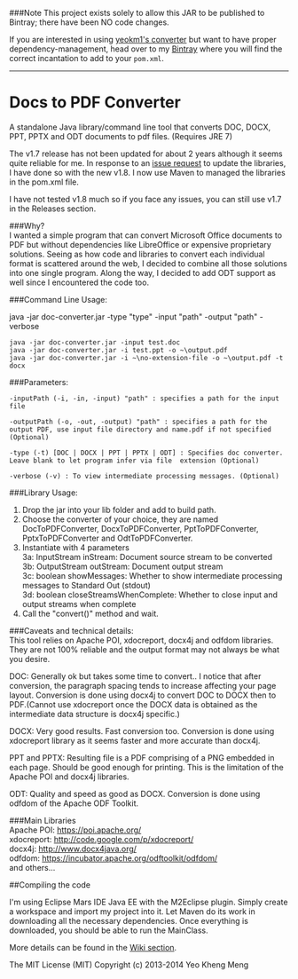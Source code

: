 ###Note
This project exists solely to allow this JAR to be published to Bintray; there have been NO code changes. 

If you are interested in using [yeokm1's converter](https://github.com/yeokm1/docs-to-pdf-converter) but want to have proper dependency-management, head over to my [Bintray](https://bintray.com/themillhousegroup/maven/docs-to-pdf-converter/view) where you will find the correct incantation to add to your `pom.xml`.

____
 


Docs to PDF Converter
=====================

A standalone Java library/command line tool that converts DOC, DOCX, PPT, PPTX and ODT documents to pdf files. (Requires JRE 7)

The v1.7 release has not been updated for about 2 years although it seems quite reliable for me. In response to an [issue request](https://github.com/yeokm1/docs-to-pdf-converter/issues/1) to update the libraries, I have done so with the new v1.8. I now use Maven to managed the libraries in the pom.xml file.

I have not tested v1.8 much so if you face any issues, you can still use v1.7 in the Releases section.

###Why?  
I wanted a simple program that can convert Microsoft Office documents to PDF but without dependencies like LibreOffice or expensive proprietary solutions. Seeing as how code and libraries to convert each individual format is scattered around the web, I decided to combine all those solutions into one single program. Along the way, I decided to add ODT support as well since I encountered the code too. 

###Command Line Usage:  

java -jar doc-converter.jar -type "type" -input "path" -output "path" -verbose
```
java -jar doc-converter.jar -input test.doc
java -jar doc-converter.jar -i test.ppt -o ~\output.pdf
java -jar doc-converter.jar -i ~\no-extension-file -o ~\output.pdf -t docx
```

###Parameters:  
```
-inputPath (-i, -in, -input) "path" : specifies a path for the input file
 
-outputPath (-o, -out, -output) "path" : specifies a path for the output PDF, use input file directory and name.pdf if not specified (Optional)

-type (-t) [DOC | DOCX | PPT | PPTX | ODT] : Specifies doc converter. Leave blank to let program infer via file  extension (Optional)

-verbose (-v) : To view intermediate processing messages. (Optional)
```

###Library Usage:  

1) Drop the jar into your lib folder and add to build path.  
2) Choose the converter of your choice, they are named DocToPDFConverter, DocxToPDFConverter, PptToPDFConverter, PptxToPDFConverter and OdtToPDFConverter.  
3) Instantiate with 4 parameters  
3a: InputStream inStream: Document source stream to be converted  
3b: OutputStream outStream: Document output stream  
3c: boolean showMessages: Whether to show intermediate processing messages to Standard Out (stdout)  
3d: boolean closeStreamsWhenComplete: Whether to close input and output streams when complete  
4) Call the "convert()" method and wait.  


###Caveats and technical details:  
This tool relies on Apache POI, xdocreport, docx4j and odfdom libraries. They are not 100% reliable and the output format may not always be what you desire.


DOC:
Generally ok but takes some time to convert.. I notice that after conversion, the paragraph spacing tends to increase affecting your page layout. Conversion is done using docx4j to convert DOC to DOCX then to PDF.(Cannot use xdocreport once the DOCX data is obtained as the intermediate data structure is docx4j specific.)

DOCX:
Very good results. Fast conversion too.  Conversion is done using xdocreport library as it seems faster and more accurate than docx4j.

PPT and PPTX:
Resulting file is a PDF comprising of a PNG embedded in each page. Should be good enough for printing. This is the limitation of the Apache POI and docx4j libraries.

ODT:
Quality and speed as good as DOCX. Conversion is done using odfdom of the Apache ODF Toolkit.

###Main Libraries  
Apache POI:  https://poi.apache.org/  
xdocreport: http://code.google.com/p/xdocreport/  
docx4j: http://www.docx4java.org/  
odfdom: https://incubator.apache.org/odftoolkit/odfdom/  
and others...  

##Compiling the code

I'm using Eclipse Mars IDE Java EE with the M2Eclipse plugin. Simply create a workspace and import my project into it. Let Maven do its work in downloading all the necessary dependencies. Once everything is downloaded, you should be able to run the MainClass.

More details can be found in the [Wiki section](https://github.com/yeokm1/docs-to-pdf-converter/wiki/Setting-up-your-IDE-to-compile-the-project).

The MIT License (MIT)
Copyright (c) 2013-2014 Yeo Kheng Meng

